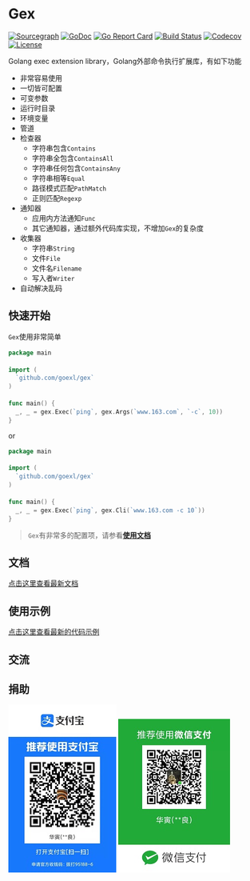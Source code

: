 # Gex

[![Sourcegraph](https://sourcegraph.com/github.com/goexl/gex/-/badge.svg?style=flat-square)](https://sourcegraph.com/github.com/goexl/gex?badge)
[![GoDoc](http://img.shields.io/badge/go-documentation-blue.svg?style=flat-square)](https://pkg.go.dev/github.com/goexl/gex)
[![Go Report Card](https://goreportcard.com/badge/github.com/goexl/gex?style=flat-square)](https://goreportcard.com/report/github.com/goexl/gex)
[![Build Status](https://github.ruijc.com:20443/api/badges/goexl/gex/status.svg)](https://github.ruijc.com:20443/goexl/gex)
[![Codecov](https://img.shields.io/codecov/c/github/golangex/gex.svg?style=flat-square)](https://codecov.io/gh/goexl/gex)
[![License](https://img.shields.io/github/license/goexl/gex)](https://raw.githubusercontent.com/goexl/gex/master/LICENSE)

Golang exec extension library，Golang外部命令执行扩展库，有如下功能

- 非常容易使用
- 一切皆可配置
- 可变参数
- 运行时目录
- 环境变量
- 管道
- 检查器
  - 字符串包含`Contains`
  - 字符串全包含`ContainsAll`
  - 字符串任何包含`ContainsAny`
  - 字符串相等`Equal`
  - 路径模式匹配`PathMatch`
  - 正则匹配`Regexp`
- 通知器
  - 应用内方法通知`Func`
  - 其它通知器，通过额外代码库实现，不增加`Gex`的复杂度
- 收集器
  - 字符串`String`
  - 文件`File`
  - 文件名`Filename`
  - 写入者`Writer`
- 自动解决乱码

## 快速开始

`Gex`使用非常简单

```go
package main

import (
  `github.com/goexl/gex`
)

func main() {
  _, _ = gex.Exec(`ping`, gex.Args(`www.163.com`, `-c`, 10))
}
```

or

```go
package main

import (
  `github.com/goexl/gex`
)

func main() {
  _, _ = gex.Exec(`ping`, gex.Cli(`www.163.com -c 10`))
}
```

> `Gex`有非常多的配置项，请参看[**使用文档**](https://gex.storezhang.tech)

## 文档

[点击这里查看最新文档](https://gex.storezhang.tech)

## 使用示例

[点击这里查看最新的代码示例](example)

## 交流

## 捐助

![支持宝](https://github.com/storezhang/donate/raw/master/alipay-small.jpg)
![微信](https://github.com/storezhang/donate/raw/master/weipay-small.jpg)
